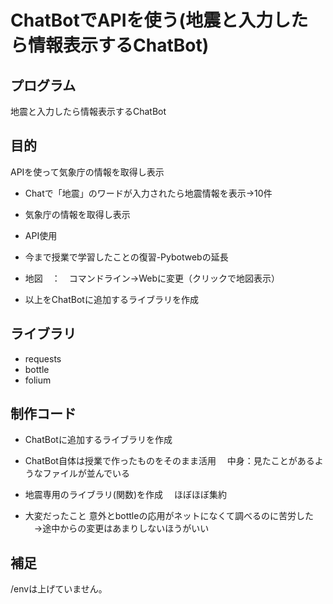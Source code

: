 # ChatBotでAPIを使う(地震と入力したら情報表示するChatBot)


## プログラム
地震と入力したら情報表示するChatBot


## 目的
APIを使って気象庁の情報を取得し表示
- Chatで「地震」のワードが入力されたら地震情報を表示→10件
- 気象庁の情報を取得し表示

- API使用
- 今まで授業で学習したことの復習-Pybotwebの延長
- 地図　：　コマンドライン→Webに変更（クリックで地図表示）
- 以上をChatBotに追加するライブラリを作成

## ライブラリ
- requests
- bottle
- folium

## 制作コード
- ChatBotに追加するライブラリを作成
- ChatBot自体は授業で作ったものをそのまま活用
　中身：見たことがあるようなファイルが並んでいる

- 地震専用のライブラリ(関数)を作成
　ほぼほぼ集約



- 大変だったこと
意外とbottleの応用がネットになくて調べるのに苦労した
　→途中からの変更はあまりしないほうがいい

## 補足
/envは上げていません。
